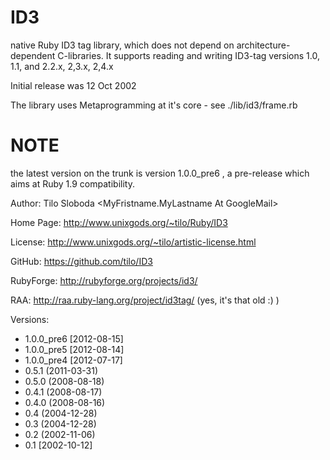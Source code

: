 # ID3
native Ruby ID3 tag library, which does not depend on architecture-dependent C-libraries. 
It supports reading and writing ID3-tag versions 1.0, 1.1, and 2.2.x, 2,3.x, 2,4.x

Initial release was 12 Oct 2002

The library uses Metaprogramming at it's core - see ./lib/id3/frame.rb

# NOTE
the latest version on the trunk is version 1.0.0_pre6 , a pre-release which aims at Ruby 1.9 compatibility.


Author:     Tilo Sloboda <MyFristname.MyLastname At GoogleMail>

Home Page:  http://www.unixgods.org/~tilo/Ruby/ID3

License:    http://www.unixgods.org/~tilo/artistic-license.html

GitHub:     https://github.com/tilo/ID3

RubyForge:  http://rubyforge.org/projects/id3/

RAA:        http://raa.ruby-lang.org/project/id3tag/  (yes, it's that old :) )



Versions:  

* 1.0.0_pre6 [2012-08-15]
* 1.0.0_pre5 [2012-08-14]
* 1.0.0_pre4 [2012-07-17]
* 0.5.1 (2011-03-31)
* 0.5.0 (2008-08-18) 
* 0.4.1 (2008-08-17)
* 0.4.0 (2008-08-16)
* 0.4 (2004-12-28)
* 0.3 (2004-12-28) 
* 0.2 (2002-11-06) 
* 0.1 [2002-10-12]
